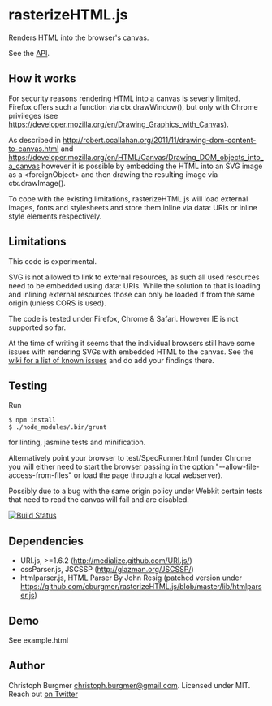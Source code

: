 rasterizeHTML.js
================

Renders HTML into the browser's canvas.

See the [API](https://github.com/cburgmer/rasterizeHTML.js/wiki/API).

How it works
------------

For security reasons rendering HTML into a canvas is severly limited. Firefox offers such a function via ctx.drawWindow(), but only with Chrome privileges (see https://developer.mozilla.org/en/Drawing_Graphics_with_Canvas).

As described in http://robert.ocallahan.org/2011/11/drawing-dom-content-to-canvas.html and https://developer.mozilla.org/en/HTML/Canvas/Drawing_DOM_objects_into_a_canvas however it is possible by embedding the HTML into an SVG image as a &lt;foreignObject&gt; and then drawing the resulting image via ctx.drawImage().

To cope with the existing limitations, rasterizeHTML.js will load external images, fonts and stylesheets and store them inline via data: URIs or inline style elements respectively.

Limitations
-----------

This code is experimental.

SVG is not allowed to link to external resources, as such all used resources need to be embedded using data: URIs. While the solution to that is loading and inlining external resources those can only be loaded if from the same origin (unless CORS is used).

The code is tested under Firefox, Chrome & Safari. However IE is not supported so far.

At the time of writing it seems that the individual browsers still have some issues with rendering SVGs with embedded HTML to the canvas. See the [wiki for a list of known issues](https://github.com/cburgmer/rasterizeHTML.js/wiki/Browser-issues) and do add your findings there.

Testing
-------

Run

    $ npm install
    $ ./node_modules/.bin/grunt

for linting, jasmine tests and minification.

Alternatively point your browser to test/SpecRunner.html (under Chrome you will either need to start the browser passing in the option "--allow-file-access-from-files" or load the page through a local webserver).

Possibly due to a bug with the same origin policy under Webkit certain tests that need to read the canvas will fail and are disabled.

[![Build Status](https://secure.travis-ci.org/cburgmer/rasterizeHTML.js.png?branch=master)](http://travis-ci.org/cburgmer/rasterizeHTML.js)

Dependencies
------------
- URI.js, >=1.6.2 (http://medialize.github.com/URI.js/)
- cssParser.js, JSCSSP (http://glazman.org/JSCSSP/)
- htmlparser.js, HTML Parser By John Resig (patched version under https://github.com/cburgmer/rasterizeHTML.js/blob/master/lib/htmlparser.js)

Demo
----

See example.html

Author
------
Christoph Burgmer christoph.burgmer@gmail.com. Licensed under MIT. Reach out [on Twitter](https://twitter.com/cburgmer)